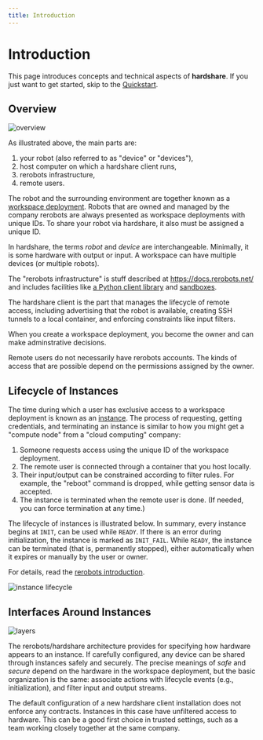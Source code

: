 ```yaml
---
title: Introduction
---
```


# Introduction

This page introduces concepts and technical aspects of **hardshare**. If you
just want to get started, skip to the [Quickstart](/quickstart).


## Overview

![overview](figures/hardshare-overview.svg)

As illustrated above, the main parts are:

1. your robot (also referred to as "device" or "devices"),
2. host computer on which a hardshare client runs,
3. rerobots infrastructure,
4. remote users.

The robot and the surrounding environment are together known as a [workspace
deployment](https://docs.rerobots.net/intro). Robots that are owned and managed
by the company rerobots are always presented as workspace deployments with
unique IDs.  To share your robot via hardshare, it also must be assigned a
unique ID.

In hardshare, the terms *robot* and *device* are interchangeable. Minimally, it
is some hardware with output or input. A workspace can have multiple devices (or
multiple robots).

The "rerobots infrastructure" is stuff described at <https://docs.rerobots.net/>
and includes facilities like [a Python client library](
https://pypi.org/project/rerobots) and [sandboxes](
https://rerobots.net/sandbox).

The hardshare client is the part that manages the lifecycle of remote access,
including advertising that the robot is available, creating SSH tunnels to a
local container, and enforcing constraints like input filters.

When you create a workspace deployment, you become the owner and can make
adminstrative decisions.

Remote users do not necessarily have rerobots accounts. The kinds of access that
are possible depend on the permissions assigned by the owner.


## Lifecycle of Instances

The time during which a user has exclusive access to a workspace deployment is
known as an [instance](https://docs.rerobots.net/intro).  The process of
requesting, getting credentials, and terminating an instance is similar to how
you might get a "compute node" from a "cloud computing" company:

1. Someone requests access using the unique ID of the workspace deployment.
2. The remote user is connected through a container that you host locally.
3. Their input/output can be constrained according to filter rules. For example,
   the "reboot" command is dropped, while getting sensor data is accepted.
4. The instance is terminated when the remote user is done. (If needed, you can
   force termination at any time.)

The lifecycle of instances is illustrated below. In summary, every instance
begins at `INIT`, can be used while `READY`. If there is an error during
initialization, the instance is marked as `INIT_FAIL`. While `READY`, the
instance can be terminated (that is, permanently stopped), either automatically
when it expires or manually by the user or owner.

For details, read the [rerobots introduction](https://docs.rerobots.net/intro).

![instance lifecycle](figures/instance-lifecycle.svg)


## Interfaces Around Instances

![layers](figures/layers-illustration.svg)

The rerobots/hardshare architecture provides for specifying how hardware appears
to an instance. If carefully configured, any device can be shared through
instances safely and securely. The precise meanings of *safe* and *secure*
depend on the hardware in the workspace deployment, but the basic organization
is the same: associate actions with lifecycle events (e.g., initialization), and
filter input and output streams.

The default configuration of a new hardshare client installation does not
enforce any contracts. Instances in this case have unfiltered access to
hardware. This can be a good first choice in trusted settings, such as a team
working closely together at the same company.
